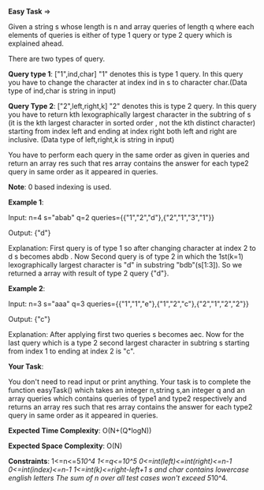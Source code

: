 **Easy Task** =>

Given a string s whose length is n and array queries of length q where each elements of queries is either of type 1 query or type 2 query which is explained ahead.

There are two types of query.

**Query type 1**: ["1",ind,char] "1" denotes this is type 1 query. In this query you have to change the character at index ind in s to character char.(Data type of ind,char is string in input)

**Query Type 2**: ["2",left,right,k] "2" denotes this is type 2 query. In this query you have to return kth lexographically largest character in the subtring of s (it is the kth largest character in sorted order , not the kth distinct character) starting from index left and ending at index right both left and right are inclusive. (Data type of left,right,k is string in input)

You have to perform each query in the same order as given in queries and return an array res such that res array contains the answer for each type2 query in same order as it appeared in queries.

**Note**: 0 based indexing is used.

**Example 1**:

Input: n=4 s="abab" q=2 queries={{"1","2","d"},{"2","1","3","1"}} 

Output: {"d"} 

Explanation: First query is of type 1 so after changing character at index 2 to d s becomes abdb . Now Second query is of type 2 in which the 1st(k=1) lexographically largest character is "d" in substring "bdb"(s[1:3]). So we returned a array with result of type 2 query {"d"}. 

**Example 2**:

Input: n=3 s="aaa" q=3 queries={{"1","1","e"},{"1","2","c"},{"2","1","2","2"}} 

Output: {"c"} 

Explanation: After applying first two queries s becomes aec. Now for the last query which is a type 2 second largest character in subtring s starting from index 1 to ending at index 2 is "c". 

**Your Task**:

You don't need to read input or print anything. Your task is to complete the function easyTask() which takes an integer n,string s,an integer q and an array queries which contains queries of type1 and type2 respectively and returns an array res such that res array contains the answer for each type2 query in same order as it appeared in queries.

**Expected Time Complexity**: O(N+(Q*logN)) 

**Expected Space Complexity**: O(N)

**Constraints**: 1<=n<=5*10^4 1<=q<=10^5 0<=int(left)<=int(right)<=n-1 0<=int(index)<=n-1 1<=int(k)<=right-left+1 s and char contains lowercase english letters The sum of n over all test cases won't exceed 5*10^4.